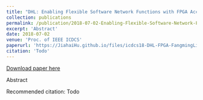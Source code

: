 ```yaml
---
title: "DHL: Enabling Flexible Software Network Functions with FPGA Acceleration"
collection: publications
permalink: /publication/2018-07-02-Enabling-Flexible-Software-Network-Functions-with-FPGA-Acceleration
excerpt: 'Abstract'
date: 2018-07-02
venue: 'Proc. of IEEE ICDCS'
paperurl: 'https://JiahaiHu.github.io/files/icdcs18-DHL-FPGA-FangmingLiu.pdf'
citation: 'Todo'
---
```


<a href='https://JiahaiHu.github.io/files/icdcs18-DHL-FPGA-FangmingLiu.pdf'>Download paper here</a>

Abstract

Recommended citation: Todo